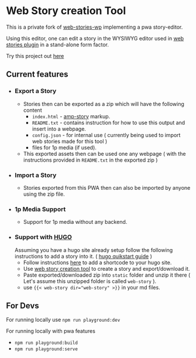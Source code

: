 # Web Story creation Tool

This is a private fork of [web-stories-wp](https://github.com/google/web-stories-wp) implementing a pwa story-editor.

Using this editor, one can edit a story in the WYSIWYG editor used in [web stories plugin](https://github.com/google/web-stories-wp) in a stand-alone form factor.

Try this project out [here](https://rtcamp.github.io/web-story-creation-tool)

## Current features 
- ### Export a Story
  - Stories then can be exported as a zip which will have the following content
    - `index.html`  - [amp-story](https://amp.dev/about/stories/) markup.
    - `README.txt`  - contains instruction for how to use this output and insert into a webpage.
    - `config.json` - for internal use ( currently being used to import web stories made for this tool )
    - files for 1p media (if used).
  - This exported assets then can be used one any webpage ( with the instructions provided in `README.txt` in the exported zip ) 
- ### Import a Story
  - Stories exported from this PWA then can also be imported by anyone using the zip file.
- ### 1p Media Support
  - Support for 1p media without any backend.
- ### Support with [HUGO](https://gohugo.io/) 
  Assuming you have a hugo site already setup follow the following instructions to add a story into it. ( [hugo quikstart guide](https://gohugo.io/getting-started/quick-start/) )
  - Follow instructions [here](https://gist.github.com/codingcarrots20/2be409105bce5cbc73b5f8184a730078) to add a shortcode to your hugo site.
  - Use [web story creation tool](https://web-story-creation-tool.rt.gw) to create a story and export/download it.
  - Paste exported/downloaded zip into `static` folder and unzip it there ( Let's assume this unzipped folder is called `web-story` ).
  - use `{{< web-story dir="web-story" >}}` in your md files.

## For Devs

For running locally use `npm run playground:dev`

For running locally with pwa features
- `npm run playground:build`
- `npm run playground:serve`

